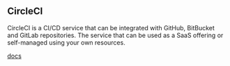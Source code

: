 ## CircleCI

CircleCI is a CI/CD service that can be integrated with GitHub, BitBucket and GitLab repositories. The service that can be used as a SaaS offering or self-managed using your own resources.

[docs](https://circleci.com/docs/)
